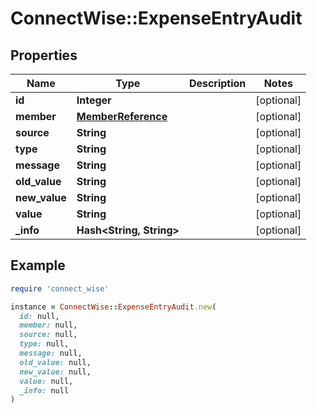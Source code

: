 # ConnectWise::ExpenseEntryAudit

## Properties

| Name | Type | Description | Notes |
| ---- | ---- | ----------- | ----- |
| **id** | **Integer** |  | [optional] |
| **member** | [**MemberReference**](MemberReference.md) |  | [optional] |
| **source** | **String** |  | [optional] |
| **type** | **String** |  | [optional] |
| **message** | **String** |  | [optional] |
| **old_value** | **String** |  | [optional] |
| **new_value** | **String** |  | [optional] |
| **value** | **String** |  | [optional] |
| **_info** | **Hash&lt;String, String&gt;** |  | [optional] |

## Example

```ruby
require 'connect_wise'

instance = ConnectWise::ExpenseEntryAudit.new(
  id: null,
  member: null,
  source: null,
  type: null,
  message: null,
  old_value: null,
  new_value: null,
  value: null,
  _info: null
)
```

